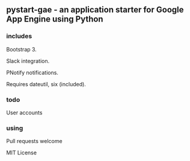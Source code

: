 ## pystart-gae - an application starter for Google App Engine using Python

### includes

Bootstrap 3.

Slack integration.

PNotify notifications.

Requires dateutil, six (included).

### todo

User accounts

### using

Pull requests welcome

MIT License
